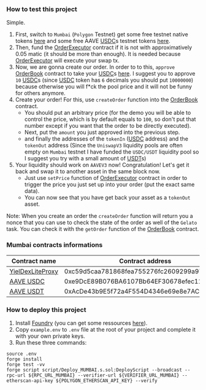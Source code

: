 ### How to test this project  
Simple.  
1. First, switch to `Mumbai` (`Polygon` Testnet) get some free testnet native tokens [here](https://faucet.polygon.technology/) and some free AAVE [USDC](https://mumbai.polygonscan.com/token/0xe9DcE89B076BA6107Bb64EF30678efec11939234)s testnet tokens [here](https://app.aave.com/faucet/?marketName=proto_mumbai_v3).
2. Then, fund the [OrderExecutor](https://mumbai.polygonscan.com/address/0xc65167BEba5d794Cb55Ab19711262D5bc379F653) contract if it is not with approximatively 0.05 matic (it should be more than enough). It is needed because [OrderExecutor](https://mumbai.polygonscan.com/address/0xc65167BEba5d794Cb55Ab19711262D5bc379F653) will execute your swap tx.
3. Now, we are gonna create our order. In order to to this, `approve` [OrderBook](https://mumbai.polygonscan.com/address/0x0F1644201713bAD88FC93A2927DBf0B9A6D421f3) contract to take your [USDC](https://mumbai.polygonscan.com/token/0xe9DcE89B076BA6107Bb64EF30678efec11939234)s [here](https://mumbai.polygonscan.com/token/0xe9DcE89B076BA6107Bb64EF30678efec11939234#writeContract). I suggest you to approve `10` [USDC](https://mumbai.polygonscan.com/token/0xe9DcE89B076BA6107Bb64EF30678efec11939234)s (since [USDC](https://mumbai.polygonscan.com/token/0xe9DcE89B076BA6107Bb64EF30678efec11939234) token has `6` decimals you should put `10000000`) because otherwise you will f*ck the pool price and it will not be funny for others anymore.
4. Create your order! For this, use `createOrder` function into the [OrderBook](https://mumbai.polygonscan.com/address/0x0F1644201713bAD88FC93A2927DBf0B9A6D421f3) contract.  
    - You should put an arbitrary price (for the demo you will be able to control the price, which is by default equals to `100`, so don't put that number except if you want that the order to be directly executed).
    - Next, put the `amount` you just approved into the previous step.
    - and finally the addresses of the `tokenIn` ([USDC](https://mumbai.polygonscan.com/token/0xe9DcE89B076BA6107Bb64EF30678efec11939234) address) and the `tokenOut` address (Since the `UniswapV3` liquidity pools are often empty on `Mumbai` testnet I have funded the `USDC/USDT` liquidity pool so I suggest you try with a small amount of [USDT](https://mumbai.polygonscan.com/token/0xAcDe43b9E5f72a4F554D4346e69e8e7AC8F352f0)s)
5. Your liquidity should work on `AAVEV3` now! Congratulation! Let's get it back and swap it to another asset in the same block now.
    - Just use `setPrice` function of [OrderExecutor](https://mumbai.polygonscan.com/address/0xc65167BEba5d794Cb55Ab19711262D5bc379F653) contract in order to trigger the price you just set up into your order (put the exact same data).
    - You can now see that you have get back your asset as a `tokenOut` asset.

Note: When you create an order the `createOrder` function will return you a nonce that you can use to check the state of the order as well of the `Gelato` task. You can check it with the `getOrder` function of the [OrderBook](https://mumbai.polygonscan.com/address/0x0F1644201713bAD88FC93A2927DBf0B9A6D421f3) contract.


### Mumbai contracts informations
| Contract name | Contract address | Contract Link |
| --------------- | --------------- | --------------- |
|[YielDexLiteProxy](https://mumbai.polygonscan.com/address/0xc59d5caa781868fea755276fc2609299a9719f37)| 0xc59d5caa781868fea755276fc2609299a9719f37|https://mumbai.polygonscan.com/address/0xc59d5caa781868fea755276fc2609299a9719f37|
|[AAVE USDC](https://mumbai.polygonscan.com/token/0xe9DcE89B076BA6107Bb64EF30678efec11939234)| 0xe9DcE89B076BA6107Bb64EF30678efec11939234|https://mumbai.polygonscan.com/token/0xe9DcE89B076BA6107Bb64EF30678efec11939234|
|[AAVE USDT](https://mumbai.polygonscan.com/token/0xAcDe43b9E5f72a4F554D4346e69e8e7AC8F352f0)| 0xAcDe43b9E5f72a4F554D4346e69e8e7AC8F352f0|https://mumbai.polygonscan.com/token/0xAcDe43b9E5f72a4F554D4346e69e8e7AC8F352f0|

### How to deploy this project 
1. Install [Foundry](https://github.com/foundry-rs/foundry) (you can get some ressources [here](https://book.getfoundry.sh/)).
2. Copy `example.env` to `.env` file at the root of your project and complete it with your own private keys.
3. Run these three commands:
```
source .env
forge install
forge test -vv
forge script script/Deploy_MUMBAI.s.sol:DeployScript --broadcast --rpc-url ${RPC_URL_MUMBAI} --verifier-url ${VERIFIER_URL_MUMBAI} --etherscan-api-key ${POLYGON_ETHERSCAN_API_KEY} --verify
```
